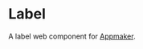 Label
================

A label web component for [Appmaker](https://github.com/mozilla-appmaker/appmaker).